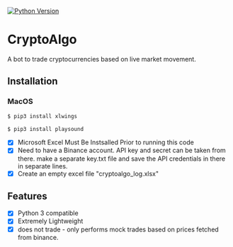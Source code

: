 [![Python Version](https://img.shields.io/static/v1.svg?label=Python&message=3.x&color=blue)]()
# CryptoAlgo
A bot to trade cryptocurrencies based on live market movement.
## Installation
### MacOS
```bash
$ pip3 install xlwings
```
```bash
$ pip3 install playsound
```
- [x] Microsoft Excel Must Be Instsalled Prior to running this code
- [x] Need to have a Binance account. API key and secret can be taken from there. make a separate key.txt file and save the API credentials in there in separate lines.
- [x] Create an empty excel file "cryptoalgo_log.xlsx" 
## Features
- [x] Python 3 compatible
- [x] Extremely Lightweight
- [x] does not trade - only performs mock trades based on prices fetched from binance.
